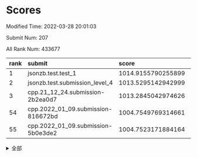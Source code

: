 # Scores

Modified Time: 2022-03-28 20:01:03

Submit Num: 207

All Rank Num: 433677

| rank |               submit               |       score        |       sigma        | pk_num |
| :--- | :--------------------------------- | :----------------- | :----------------- | :----- |
| 1    | jsonzb.test.test_1                 | 1014.9155790255899 | 0.8321467583893307 | 8380   |
| 2    | jsonzb.test.submission_level_4     | 1013.5295142942999 | 0.8432350471761122 | 8382   |
| 3    | cpp.21_12_24.submission-2b2ea0d7   | 1013.2845042974626 | 0.788876071372353  | 8378   |
| 54   | cpp.2022_01_09.submission-816672bd | 1004.7549769314661 | 0.7148063997132833 | 8381   |
| 55   | cpp.2022_01_09.submission-5b0e3de2 | 1004.7523171884164 | 0.7255053121138617 | 8378   |


<details>
<summary>全部</summary>

| rank |                 submit                 |       score        |       sigma        | pk_num |
| :--- | :------------------------------------- | :----------------- | :----------------- | :----- |
| 1    | jsonzb.test.test_1                     | 1014.9155790255899 | 0.8321467583893307 | 8380   |
| 2    | jsonzb.test.submission_level_4         | 1013.5295142942999 | 0.8432350471761122 | 8382   |
| 3    | cpp.21_12_24.submission-2b2ea0d7       | 1013.2845042974626 | 0.788876071372353  | 8378   |
| 4    | gobigger.level_3.submission_level_3_43 | 1011.8385857662979 | 0.7735184798187212 | 8381   |
| 5    | gobigger.level_3.submission_level_3_11 | 1011.7232156822827 | 0.7848796828382605 | 8379   |
| 6    | gobigger.level_3.submission_level_3_6  | 1011.2547691918622 | 0.7554704833232451 | 8378   |
| 7    | gobigger.level_3.submission_level_3_25 | 1011.1885311132085 | 0.7622029491182707 | 8376   |
| 8    | gobigger.level_3.submission_level_3_15 | 1011.1717226015785 | 0.7809678338526436 | 8377   |
| 9    | gobigger.level_3.submission_level_3_17 | 1011.1032426166029 | 0.8050416250033858 | 8378   |
| 10   | gobigger.level_3.submission_level_3_19 | 1010.9872398931809 | 0.7555153335674603 | 8376   |
| 11   | gobigger.level_3.submission_level_3_40 | 1010.97425473342   | 0.762867865122439  | 8382   |
| 12   | gobigger.level_3.submission_level_3_33 | 1010.8798235492663 | 0.7776572171129644 | 8382   |
| 13   | gobigger.level_3.submission_level_3_34 | 1010.8774880800753 | 0.7750174716949046 | 8375   |
| 14   | gobigger.level_3.submission_level_3_0  | 1010.8275997890626 | 0.7607054634671396 | 8382   |
| 15   | gobigger.level_3.submission_level_3_45 | 1010.7999491260341 | 0.7525651671592308 | 8378   |
| 16   | gobigger.level_3.submission_level_3_10 | 1010.7384317375653 | 0.7868400852923951 | 8381   |
| 17   | gobigger.level_3.submission_level_3_9  | 1010.7279140067843 | 0.7590866846822679 | 8374   |
| 18   | gobigger.level_3.submission_level_3_48 | 1010.7273117303814 | 0.7709997657193591 | 8380   |
| 19   | gobigger.level_3.submission_level_3_22 | 1010.7021003030336 | 0.7763385449650567 | 8377   |
| 20   | gobigger.level_3.submission_level_3_13 | 1010.6795613835246 | 0.7594521370357256 | 8377   |
| 21   | gobigger.level_3.submission_level_3_5  | 1010.6662475567686 | 0.7610034502345513 | 8382   |
| 22   | gobigger.level_3.submission_level_3_7  | 1010.5477993159872 | 0.7590399112793461 | 8379   |
| 23   | gobigger.level_3.submission_level_3_3  | 1010.491053600404  | 0.7511298977528289 | 8380   |
| 24   | gobigger.level_3.submission_level_3_46 | 1010.4308009212652 | 0.775260133842642  | 8384   |
| 25   | gobigger.level_3.submission_level_3_16 | 1010.4189150201967 | 0.768836442429058  | 8379   |
| 26   | gobigger.level_3.submission_level_3_49 | 1010.3811515379057 | 0.781685580025008  | 8383   |
| 27   | gobigger.level_3.submission_level_3_4  | 1010.3048615874076 | 0.7525728987476475 | 8378   |
| 28   | gobigger.level_3.submission_level_3_24 | 1010.3016716657125 | 0.7551330716034211 | 8387   |
| 29   | gobigger.level_3.submission_level_3_8  | 1010.2666815142001 | 0.7412377947056661 | 8375   |
| 30   | gobigger.level_3.submission_level_3_39 | 1010.211409389147  | 0.7626292800386618 | 8371   |
| 31   | gobigger.level_3.submission_level_3_41 | 1010.14179681171   | 0.7683965923932309 | 8380   |
| 32   | gobigger.level_3.submission_level_3_26 | 1010.1139115675265 | 0.7814997044808971 | 8382   |
| 33   | gobigger.level_3.submission_level_3_37 | 1010.01019549256   | 0.7610340302366345 | 8386   |
| 34   | gobigger.level_3.submission_level_3_2  | 1009.940558369726  | 0.7643229509265437 | 8383   |
| 35   | gobigger.level_3.submission_level_3_12 | 1009.9229273982216 | 0.74575488059959   | 8382   |
| 36   | gobigger.level_3.submission_level_3_23 | 1009.9146734038568 | 0.7761715102082134 | 8379   |
| 37   | gobigger.level_3.submission_level_3_47 | 1009.8982957571782 | 0.7709219567608875 | 8382   |
| 38   | gobigger.level_3.submission_level_3_14 | 1009.8790269484575 | 0.767902965571264  | 8380   |
| 39   | gobigger.level_3.submission_level_3_27 | 1009.8044590379077 | 0.7698306112141735 | 8382   |
| 40   | gobigger.level_3.submission_level_3_1  | 1009.7389613996987 | 0.7593842001798468 | 8380   |
| 41   | gobigger.level_3.submission_level_3_18 | 1009.7179225717741 | 0.7372867006864285 | 8382   |
| 42   | gobigger.level_3.submission_level_3_44 | 1009.6374160635156 | 0.7750911908585061 | 8385   |
| 43   | gobigger.level_3.submission_level_3_31 | 1009.5739555053373 | 0.752017438983024  | 8382   |
| 44   | gobigger.level_3.submission_level_3_38 | 1009.3279075733441 | 0.775448911555466  | 8376   |
| 45   | gobigger.level_3.submission_level_3_32 | 1009.2954382054969 | 0.7622563145240067 | 8380   |
| 46   | gobigger.level_3.submission_level_3_42 | 1009.1769910551168 | 0.7331063262861257 | 8384   |
| 47   | gobigger.level_3.submission_level_3_35 | 1009.0753914588183 | 0.7635060519656288 | 8381   |
| 48   | gobigger.level_3.submission_level_3_36 | 1008.9621266869973 | 0.7492515297858079 | 8381   |
| 49   | gobigger.level_3.submission_level_3_21 | 1008.9032716875711 | 0.75897618493501   | 8376   |
| 50   | gobigger.level_3.submission_level_3_28 | 1008.8937061324006 | 0.7553721660249109 | 8375   |
| 51   | gobigger.level_3.submission_level_3_20 | 1008.8745604541305 | 0.750248803849579  | 8379   |
| 52   | gobigger.level_3.submission_level_3_30 | 1008.8175862327453 | 0.7643004447775932 | 8373   |
| 53   | gobigger.level_3.submission_level_3_29 | 1008.5505994961616 | 0.770564075208737  | 8379   |
| 54   | cpp.2022_01_09.submission-816672bd     | 1004.7549769314661 | 0.7148063997132833 | 8381   |
| 55   | cpp.2022_01_09.submission-5b0e3de2     | 1004.7523171884164 | 0.7255053121138617 | 8378   |
| 56   | gobigger.level_1.submission_level_1_5  | 1004.7488943014562 | 0.7102037052560658 | 8382   |
| 57   | gobigger.level_1.submission_level_1_33 | 1004.3911244388822 | 0.7271437260876188 | 8373   |
| 58   | gobigger.level_1.submission_level_1_47 | 1004.3653415986486 | 0.727894389315467  | 8379   |
| 59   | gobigger.level_1.submission_level_1_49 | 1004.2160442391624 | 0.7117326114259085 | 8385   |
| 60   | gobigger.level_1.submission_level_1_8  | 1004.1456712732214 | 0.7222583381968917 | 8387   |
| 61   | gobigger.level_1.submission_level_1_2  | 1004.0323384597526 | 0.7253923364904025 | 8384   |
| 62   | gobigger.level_1.submission_level_1_4  | 1003.9992929802158 | 0.7182582204627402 | 8382   |
| 63   | gobigger.level_1.submission_level_1_28 | 1003.9538532583051 | 0.7184511744208717 | 8381   |
| 64   | gobigger.level_1.submission_level_1_42 | 1003.8363353104099 | 0.7275775536409326 | 8382   |
| 65   | gobigger.level_1.submission_level_1_36 | 1003.824518776189  | 0.7073535614668272 | 8380   |
| 66   | gobigger.level_1.submission_level_1_34 | 1003.7237183825018 | 0.7159361966668317 | 8384   |
| 67   | gobigger.level_1.submission_level_1_26 | 1003.5733113473849 | 0.7233763262531628 | 8382   |
| 68   | gobigger.level_1.submission_level_1_27 | 1003.5262164956278 | 0.7148689398672867 | 8379   |
| 69   | gobigger.level_1.submission_level_1_1  | 1003.5234348634151 | 0.713012195486068  | 8382   |
| 70   | gobigger.level_1.submission_level_1_0  | 1003.4718987458743 | 0.7203040807423101 | 8375   |
| 71   | gobigger.level_1.submission_level_1_40 | 1003.2699695838918 | 0.7198883057152101 | 8379   |
| 72   | gobigger.level_1.submission_level_1_41 | 1003.2431470165734 | 0.7378710179349396 | 8383   |
| 73   | gobigger.level_1.submission_level_1_37 | 1003.2121874249756 | 0.7065515342800321 | 8377   |
| 74   | gobigger.level_1.submission_level_1_30 | 1003.2048337749637 | 0.7079046114367255 | 8383   |
| 75   | gobigger.level_1.submission_level_1_45 | 1003.160164731395  | 0.7087713451234531 | 8381   |
| 76   | gobigger.level_1.submission_level_1_15 | 1003.1565824492553 | 0.7147499720811058 | 8377   |
| 77   | gobigger.level_1.submission_level_1_3  | 1003.1444758255077 | 0.7152411002587945 | 8380   |
| 78   | gobigger.level_1.submission_level_1_20 | 1003.1180422213681 | 0.7191155158982209 | 8372   |
| 79   | gobigger.level_1.submission_level_1_23 | 1003.0690463927692 | 0.70755107670476   | 8386   |
| 80   | gobigger.level_1.submission_level_1_46 | 1003.0076264769043 | 0.7249717681139883 | 8384   |
| 81   | gobigger.level_1.submission_level_1_18 | 1002.9791979580522 | 0.717295382383246  | 8383   |
| 82   | gobigger.level_1.submission_level_1_24 | 1002.8826047939191 | 0.7145339836866472 | 8377   |
| 83   | gobigger.level_1.submission_level_1_6  | 1002.860504298234  | 0.7130928434278427 | 8377   |
| 84   | gobigger.level_1.submission_level_1_43 | 1002.7754198630396 | 0.7121162125560933 | 8383   |
| 85   | gobigger.level_1.submission_level_1_13 | 1002.7634761173678 | 0.720257406074683  | 8376   |
| 86   | gobigger.level_1.submission_level_1_10 | 1002.7072706134235 | 0.7189341759524955 | 8378   |
| 87   | gobigger.level_1.submission_level_1_17 | 1002.6598421186358 | 0.7208336592020923 | 8380   |
| 88   | gobigger.level_1.submission_level_1_12 | 1002.6290730301951 | 0.7178958874606263 | 8382   |
| 89   | gobigger.level_1.submission_level_1_29 | 1002.5777485239578 | 0.7199645182264713 | 8380   |
| 90   | gobigger.level_1.submission_level_1_32 | 1002.5284175149026 | 0.7221303924717527 | 8385   |
| 91   | gobigger.level_1.submission_level_1_19 | 1002.4844752300244 | 0.7147353171305717 | 8382   |
| 92   | gobigger.level_1.submission_level_1_35 | 1002.4348570150713 | 0.7041347368515986 | 8384   |
| 93   | gobigger.level_1.submission_level_1_16 | 1002.432436369319  | 0.7082125183186131 | 8381   |
| 94   | gobigger.level_1.submission_level_1_11 | 1002.401601594402  | 0.7120317356240976 | 8381   |
| 95   | gobigger.level_1.submission_level_1_7  | 1002.4014346782845 | 0.7065308722461561 | 8377   |
| 96   | gobigger.level_1.submission_level_1_44 | 1002.3579810436305 | 0.723474914212707  | 8381   |
| 97   | gobigger.level_1.submission_level_1_14 | 1002.3572966172661 | 0.6989463475362762 | 8382   |
| 98   | gobigger.level_1.submission_level_1_21 | 1002.2488368652148 | 0.7231215412173546 | 8382   |
| 99   | gobigger.level_1.submission_level_1_48 | 1002.1384960664558 | 0.7071419902805793 | 8381   |
| 100  | gobigger.level_1.submission_level_1_39 | 1002.1081566225091 | 0.7108736377295031 | 8382   |
| 101  | gobigger.level_1.submission_level_1_22 | 1002.0872321503268 | 0.7121951917827651 | 8383   |
| 102  | gobigger.level_1.submission_level_1_25 | 1001.7856268764384 | 0.7091562768499216 | 8386   |
| 103  | gobigger.level_1.submission_level_1_31 | 1001.6692316515016 | 0.7184070260425593 | 8385   |
| 104  | gobigger.level_1.submission_level_1_38 | 1001.6689537289942 | 0.717131639563042  | 8382   |
| 105  | gobigger.level_1.submission_level_1_9  | 1001.2166827875634 | 0.7068483260794177 | 8386   |
| 106  | gobigger.random.submission_random_44   | 997.8103452070928  | 0.7024772702769937 | 8385   |
| 107  | gobigger.random.submission_random_43   | 997.1133016503717  | 0.6964189874308739 | 8378   |
| 108  | gobigger.random.submission_random_45   | 997.0493220805977  | 0.7204362569087798 | 8379   |
| 109  | gobigger.random.submission_random_27   | 996.9720264414703  | 0.7057243386074417 | 8382   |
| 110  | gobigger.random.submission_random_10   | 996.9238003390283  | 0.7047562141074523 | 8381   |
| 111  | gobigger.random.submission_random_7    | 996.7133926334179  | 0.7217995491139528 | 8376   |
| 112  | gobigger.random.submission_random_32   | 996.641599250524   | 0.7055367772769263 | 8375   |
| 113  | gobigger.random.submission_random_15   | 996.5702756136043  | 0.713565562655171  | 8379   |
| 114  | gobigger.random.submission_random_39   | 996.5665066556165  | 0.7006927142686248 | 8378   |
| 115  | gobigger.random.submission_random_41   | 996.5492678918795  | 0.7054854174048746 | 8379   |
| 116  | gobigger.random.submission_random_25   | 996.5377689302861  | 0.710937335382852  | 8378   |
| 117  | gobigger.random.submission_random_8    | 996.4400471613213  | 0.7100369877889742 | 8380   |
| 118  | gobigger.random.submission_random_22   | 996.4348858995513  | 0.7189609891507445 | 8378   |
| 119  | gobigger.random.submission_random_3    | 996.3638016302328  | 0.6973062357442676 | 8380   |
| 120  | gobigger.random.submission_random_31   | 996.359150744959   | 0.6991943127917528 | 8383   |
| 121  | gobigger.random.submission_random_24   | 996.3152400707835  | 0.7083765208315782 | 8382   |
| 122  | gobigger.random.submission_random_30   | 996.3054480231789  | 0.7049872481655286 | 8380   |
| 123  | gobigger.random.submission_random_16   | 996.1992246999881  | 0.7024122430920433 | 8378   |
| 124  | gobigger.random.submission_random_49   | 996.1380840783485  | 0.7062371072623919 | 8379   |
| 125  | gobigger.random.submission_random_37   | 996.1152945902559  | 0.7077752255033309 | 8385   |
| 126  | gobigger.random.submission_random_36   | 995.9668712723695  | 0.7186322888790515 | 8376   |
| 127  | gobigger.random.submission_random_11   | 995.9536265417518  | 0.7154939987724568 | 8378   |
| 128  | gobigger.random.submission_random_13   | 995.9299766998853  | 0.7073367946607901 | 8382   |
| 129  | gobigger.random.submission_random_35   | 995.9118819214852  | 0.7123593137129929 | 8384   |
| 130  | gobigger.random.submission_random_5    | 995.8942672646332  | 0.7102448977313902 | 8381   |
| 131  | gobigger.random.submission_random_19   | 995.8405475168906  | 0.725465280486005  | 8380   |
| 132  | gobigger.random.submission_random_29   | 995.8355794580858  | 0.7003347221832172 | 8382   |
| 133  | gobigger.random.submission_random_4    | 995.8339692481045  | 0.7174746060551354 | 8380   |
| 134  | gobigger.random.submission_random_20   | 995.8167872069357  | 0.70724639281237   | 8380   |
| 135  | gobigger.random.submission_random_0    | 995.7888947431428  | 0.7164775605979845 | 8384   |
| 136  | gobigger.random.submission_random_18   | 995.6954142343     | 0.7035998610892675 | 8382   |
| 137  | gobigger.random.submission_random_26   | 995.6280941454804  | 0.7145558180281323 | 8372   |
| 138  | gobigger.random.submission_random_17   | 995.6179397938492  | 0.715996860109758  | 8383   |
| 139  | gobigger.random.submission_random_23   | 995.6010531508193  | 0.7058773884967299 | 8382   |
| 140  | gobigger.random.submission_random_14   | 995.5911543046961  | 0.6990334138927267 | 8384   |
| 141  | gobigger.random.submission_random_9    | 995.5295082104838  | 0.7181492347540479 | 8375   |
| 142  | gobigger.random.submission_random_28   | 995.489213872128   | 0.7038735698718394 | 8381   |
| 143  | gobigger.random.submission_random_40   | 995.3806021200317  | 0.7112269043177891 | 8382   |
| 144  | gobigger.random.submission_random_38   | 995.3672395835404  | 0.7016744457474738 | 8384   |
| 145  | gobigger.random.submission_random_2    | 995.3136283793638  | 0.7055558903408441 | 8384   |
| 146  | gobigger.random.submission_random_6    | 995.2706601994344  | 0.7042192303765517 | 8380   |
| 147  | gobigger.random.submission_random_12   | 995.2689435458833  | 0.7138503395738852 | 8379   |
| 148  | gobigger.random.submission_random_34   | 995.1811297253207  | 0.7151876929312926 | 8377   |
| 149  | gobigger.random.submission_random_48   | 995.0733348890534  | 0.7197724527857295 | 8383   |
| 150  | gobigger.random.submission_random_47   | 994.9239322844076  | 0.7193218803955019 | 8378   |
| 151  | gobigger.random.submission_random_46   | 994.8796185166785  | 0.7230073328298574 | 8379   |
| 152  | gobigger.random.submission_random_33   | 994.8385034173298  | 0.7066739214334326 | 8384   |
| 153  | gobigger.random.submission_random_1    | 994.7823408198874  | 0.7194446062599649 | 8380   |
| 154  | gobigger.level_2.submission_level_2_43 | 994.3757008892694  | 0.7170381307049565 | 8383   |
| 155  | gobigger.level_2.submission_level_2_9  | 994.2047210729111  | 0.7250408731492496 | 8375   |
| 156  | gobigger.level_2.submission_level_2_28 | 994.1944800618484  | 0.733228629072399  | 8378   |
| 157  | gobigger.random.submission_random_21   | 994.1818065424956  | 0.7112862907701727 | 8378   |
| 158  | gobigger.level_2.submission_level_2_39 | 993.7432878382881  | 0.7164955198033593 | 8382   |
| 159  | gobigger.level_2.submission_level_2_35 | 993.6983335029898  | 0.7235021395114881 | 8380   |
| 160  | gobigger.level_2.submission_level_2_47 | 993.6721587032624  | 0.7403540218239858 | 8380   |
| 161  | gobigger.level_2.submission_level_2_8  | 993.6297956046658  | 0.7454991284261163 | 8378   |
| 162  | gobigger.random.submission_random_42   | 993.3698561324044  | 0.7308478485884065 | 8381   |
| 163  | gobigger.level_2.submission_level_2_13 | 993.2533871078068  | 0.7212334814212684 | 8378   |
| 164  | gobigger.level_2.submission_level_2_37 | 993.1514204271888  | 0.7339897728308954 | 8383   |
| 165  | gobigger.level_2.submission_level_2_15 | 993.1166734710774  | 0.7491647500982477 | 8379   |
| 166  | gobigger.level_2.submission_level_2_12 | 993.1023182442282  | 0.718043287681848  | 8380   |
| 167  | gobigger.level_2.submission_level_2_34 | 993.087891160265   | 0.7405376814978253 | 8385   |
| 168  | gobigger.level_2.submission_level_2_6  | 992.9701058133812  | 0.7489488545914131 | 8377   |
| 169  | gobigger.level_2.submission_level_2_16 | 992.961009062549   | 0.7275516473776936 | 8379   |
| 170  | gobigger.level_2.submission_level_2_18 | 992.9340456926658  | 0.7297234684529806 | 8385   |
| 171  | gobigger.level_2.submission_level_2_0  | 992.8546645104864  | 0.7379000348327927 | 8379   |
| 172  | gobigger.level_2.submission_level_2_10 | 992.7337635162586  | 0.741860819995567  | 8378   |
| 173  | gobigger.level_2.submission_level_2_1  | 992.6911001538024  | 0.7289991882868747 | 8378   |
| 174  | gobigger.level_2.submission_level_2_33 | 992.6463487577556  | 0.738084440237807  | 8380   |
| 175  | gobigger.level_2.submission_level_2_24 | 992.6299014890969  | 0.7446961328192013 | 8383   |
| 176  | gobigger.level_2.submission_level_2_46 | 992.6256313007112  | 0.7444360607308089 | 8376   |
| 177  | gobigger.level_2.submission_level_2_45 | 992.5794465759751  | 0.7362804813446048 | 8380   |
| 178  | gobigger.level_2.submission_level_2_30 | 992.5032852024545  | 0.7394671576042846 | 8378   |
| 179  | gobigger.level_2.submission_level_2_11 | 992.490634037934   | 0.7430047023196802 | 8384   |
| 180  | gobigger.level_2.submission_level_2_44 | 992.3948577734772  | 0.7211972725299141 | 8378   |
| 181  | gobigger.level_2.submission_level_2_49 | 992.3142539450516  | 0.7445523855281047 | 8375   |
| 182  | gobigger.level_2.submission_level_2_27 | 992.1694735946469  | 0.7398462611970044 | 8383   |
| 183  | gobigger.level_2.submission_level_2_21 | 992.0877896564165  | 0.7615129700339238 | 8383   |
| 184  | gobigger.level_2.submission_level_2_23 | 992.0814710022142  | 0.7535360710310325 | 8375   |
| 185  | gobigger.level_2.submission_level_2_25 | 992.0011587897463  | 0.7374307826736419 | 8378   |
| 186  | gobigger.level_2.submission_level_2_22 | 991.9893534681064  | 0.7439125019288736 | 8378   |
| 187  | gobigger.level_2.submission_level_2_42 | 991.982747707534   | 0.7428384605182877 | 8382   |
| 188  | gobigger.level_2.submission_level_2_3  | 991.9723413425326  | 0.739190971136353  | 8383   |
| 189  | gobigger.level_2.submission_level_2_2  | 991.9548828271551  | 0.7315894825847659 | 8383   |
| 190  | gobigger.level_2.submission_level_2_29 | 991.8052295170448  | 0.732156186183553  | 8383   |
| 191  | gobigger.level_2.submission_level_2_41 | 991.8041258929513  | 0.7386106806986963 | 8380   |
| 192  | gobigger.level_2.submission_level_2_5  | 991.7946268706078  | 0.756061440351378  | 8382   |
| 193  | gobigger.level_2.submission_level_2_31 | 991.7209978131824  | 0.7533176645978379 | 8382   |
| 194  | gobigger.level_2.submission_level_2_7  | 991.6113359994891  | 0.7457876676816577 | 8385   |
| 195  | gobigger.level_2.submission_level_2_38 | 991.3726242012315  | 0.7477658601125026 | 8384   |
| 196  | gobigger.level_2.submission_level_2_26 | 991.3397490234883  | 0.7599573631368951 | 8381   |
| 197  | gobigger.level_2.submission_level_2_19 | 991.3356852847329  | 0.7610279418024677 | 8380   |
| 198  | gobigger.level_2.submission_level_2_36 | 991.2495976756192  | 0.7500554722062649 | 8381   |
| 199  | gobigger.level_2.submission_level_2_48 | 991.2163295874449  | 0.7517336624798786 | 8379   |
| 200  | gobigger.level_2.submission_level_2_4  | 991.1677014986626  | 0.7545805708585849 | 8377   |
| 201  | gobigger.level_2.submission_level_2_40 | 991.0865530660817  | 0.7426532327257775 | 8379   |
| 202  | gobigger.level_2.submission_level_2_20 | 990.9286912457518  | 0.7765452534336448 | 8381   |
| 203  | gobigger.level_2.submission_level_2_17 | 990.920321319388   | 0.7753549876434942 | 8378   |
| 204  | gobigger.level_2.submission_level_2_32 | 990.3214400892209  | 0.7487840218449862 | 8381   |
| 205  | gobigger.level_2.submission_level_2_14 | 990.0046385322257  | 0.7702589445741906 | 8378   |
| 206  | gobigger.none.submission_none_0        | 980.6516452572868  | 1.2074241803271588 | 8378   |
| 207  | gobigger.none.submission_none_1        | 977.2104041620444  | 1.4404293789075402 | 8382   |

</details>
